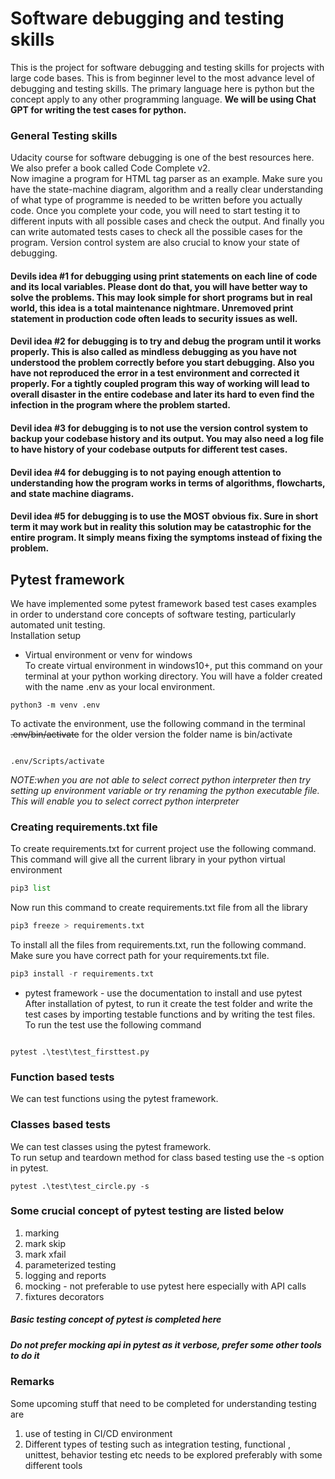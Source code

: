 # Software debugging and testing skills
This is the project for software debugging and testing skills for projects with large code bases. This is from beginner level to the most advance level of debugging and testing skills. The primary language here is python but the concept apply to any other programming language. **We will be using Chat GPT for writing the test cases for python.**     


### General Testing skills
Udacity course for software debugging is one of the best resources here. We also prefer a book called Code Complete v2.     
Now imagine a program for HTML tag parser as an example. Make sure you have the state-machine diagram, algorithm and a really clear understanding of what type of programme is needed to be written before you actually code. Once you complete your code, you will need to start testing it to different inputs with all possible cases and check the output. And finally you can write automated tests cases to check all the possible cases for the program. Version control system are also crucial to know your state of debugging.        

#### Devils idea #1 for debugging using print statements on each line of code and its local variables. Please dont do that, you will have better way to solve the problems. This may look simple for short programs but in real world, this idea is a total maintenance nightmare. Unremoved print statement in production code often leads to security issues as well.   

#### Devil idea #2 for debugging is to try and debug the program until it works properly. This is also called as mindless debugging as you have not understood the problem correctly before you start debugging. Also you have not reproduced the error in a test environment and corrected it properly. For a tightly coupled program this way of working will lead to overall disaster in the entire codebase and later its hard to even find the infection in the program where the problem started.  

#### Devil idea #3 for debugging is to not use the version control system to backup your codebase history and its output. You may also need a log file to have history of your codebase outputs for different test cases. 

#### Devil idea #4 for debugging is to not paying enough attention to understanding how the program works in terms of algorithms, flowcharts, and state machine diagrams.   

#### Devil idea #5 for debugging is to use the MOST obvious fix. Sure in short term it may work but in reality this solution may be catastrophic for the entire program. It simply means fixing the symptoms instead of fixing the problem.  


## Pytest framework    

We have implemented some pytest framework based test cases examples in order to understand core concepts of software testing, particularly automated unit testing.    
Installation setup     
- Virtual environment or venv for windows     
To create virtual environment in windows10+, put this command on your terminal at your python working directory. You will have a folder created with the name .env as your local environment. 
```
python3 -m venv .env
```    
To activate the environment, use the following command in the terminal 
~~.env/bin/activate~~ for the older version the folder name is bin/activate
```

.env/Scripts/activate
```   
*NOTE:when you are not able to select correct python interpreter then try setting up environment variable or try renaming the python executable file. This will enable you to select correct python interpreter*
### Creating requirements.txt file
To create requirements.txt for current project use the following command.     
This command will give all the current library in your python virtual environment
```python
pip3 list
```   
Now run this command to create requirements.txt file from all the library
```python
pip3 freeze > requirements.txt
```
To install all the files from requirements.txt, run the following command. Make sure you have correct path for your requirements.txt file. 
```python
pip3 install -r requirements.txt
```


- pytest framework - use the documentation to install and use pytest      
After installation of pytest, to run it create the test folder and write the test cases by importing testable functions and by writing the test files. To run the test use the following command      
```

pytest .\test\test_firsttest.py
```   

### Function based tests
We can test functions using the pytest framework. 
### Classes based tests
We can test classes using the pytest framework.       
To run setup and teardown method for class based testing use the -s option in pytest.   
```
pytest .\test\test_circle.py -s
```


### Some crucial concept of pytest testing are listed below
1. marking
2. mark skip
3. mark xfail
4. parameterized testing
5. logging and reports
6. mocking - not preferable to use pytest here especially with API calls
7. fixtures decorators

##### Basic testing concept of pytest is completed here 
##### Do not prefer mocking api in pytest as it verbose, prefer some other tools to do it
### Remarks
Some upcoming stuff that need to be completed for understanding testing are 
1. use of testing in CI/CD environment 
2. Different types of testing such as integration testing, functional , unittest, behavior testing etc needs to be explored preferably with some different tools